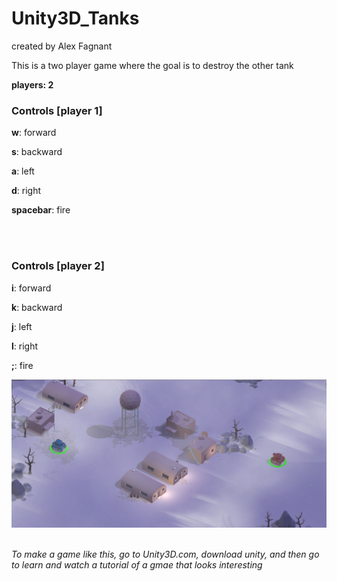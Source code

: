 # Unity3D_Tanks
<p>
created by Alex Fagnant</p>
<p>This is a two player game where the goal is to destroy the other tank</p>

<p>
<b>players: 2 </p></b>

<h3>Controls [player 1]</h3>
<b><p>w</b>: forward</p>
<b><p>s</b>: backward</p>
<b><p>a</b>: left</p>
<b><p>d</b>: right</p>
<b><p>spacebar</b>: fire</p>

<br></br>

<h3>Controls [player 2]</h3>
<b><p>i</b>: forward</p>
<b><P>k</b>: backward</p>
<b><p>j</b>: left</p>
<b><p>l</b>: right</p>
<b><p>;</b>: fire</p>

![Alt text](https://github.com/TRO-draws/Unity3D_Tanks/blob/master/Screenshots/1.png)
<br></br>
<p><i>To make a game like this, go to Unity3D.com, download unity, and then go to learn and watch a tutorial of a gmae that looks interesting</i><p>
